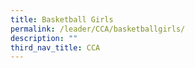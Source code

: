 ```yaml
---
title: Basketball Girls
permalink: /leader/CCA/basketballgirls/
description: ""
third_nav_title: CCA
---
```

